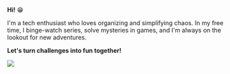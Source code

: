 
**Hi!** 😁

I'm a tech enthusiast who loves organizing and simplifying chaos. In my free time, I binge-watch series, solve mysteries in games, and I'm always on the lookout for new adventures.

**Let's turn challenges into fun together!<div>**


  <a href="https://www.linkedin.com/in/debora-ferreira-gon%C3%A7alves-257446148/" target="_blank"><img src="https://img.shields.io/badge/-LinkedIn-%230077B5?style=for-the-badge&logo=linkedin&logoColor=white" target="_blank"></a> 
</div> 
 
